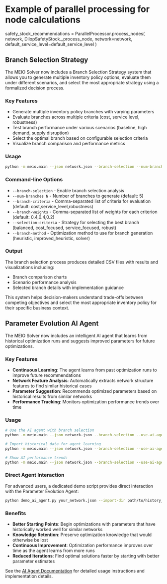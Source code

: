 # Example of parallel processing for node calculations
safety_stock_recommendations = ParallelProcessor.process_nodes(
    network, 
    DilopSafetyStock._process_node,
    network=network,
    default_service_level=default_service_level
)

## Branch Selection Strategy

The MEIO Solver now includes a Branch Selection Strategy system that allows you to generate multiple inventory policy options, evaluate them under different scenarios, and select the most appropriate strategy using a formalized decision process.

### Key Features

- Generate multiple inventory policy branches with varying parameters
- Evaluate branches across multiple criteria (cost, service level, robustness)
- Test branch performance under various scenarios (baseline, high demand, supply disruption)
- Select the optimal branch based on configurable selection criteria
- Visualize branch comparison and performance metrics

### Usage

```bash
python -m meio.main --json network.json --branch-selection --num-branches 5 --selection-criteria balanced
```

### Command-line Options

- `--branch-selection` - Enable branch selection analysis
- `--num-branches N` - Number of branches to generate (default: 5)
- `--branch-criteria` - Comma-separated list of criteria for evaluation (default: cost,service_level,robustness)
- `--branch-weights` - Comma-separated list of weights for each criterion (default: 0.4,0.4,0.2)
- `--selection-criteria` - Strategy for selecting the best branch (balanced, cost_focused, service_focused, robust)
- `--branch-method` - Optimization method to use for branch generation (heuristic, improved_heuristic, solver)

### Output

The branch selection process produces detailed CSV files with results and visualizations including:
- Branch comparison charts
- Scenario performance analysis
- Selected branch details with implementation guidance

This system helps decision-makers understand trade-offs between competing objectives and select the most appropriate inventory policy for their specific business context.

## Parameter Evolution AI Agent

The MEIO Solver now includes an intelligent AI agent that learns from historical optimization runs and suggests improved parameters for future optimizations.

### Key Features

- **Continuous Learning**: The agent learns from past optimization runs to improve future recommendations
- **Network Feature Analysis**: Automatically extracts network structure features to find similar historical cases
- **Parameter Suggestion**: Recommends optimized parameters based on historical results from similar networks
- **Performance Tracking**: Monitors optimization performance trends over time

### Usage

```bash
# Use the AI agent with branch selection
python -m meio.main --json network.json --branch-selection --use-ai-agent

# Import historical data for agent learning
python -m meio.main --json network.json --branch-selection --use-ai-agent --import-history path/to/history_directory

# Show AI performance trends
python -m meio.main --json network.json --branch-selection --use-ai-agent --show-ai-trends
```

### Direct Agent Interaction

For advanced users, a dedicated demo script provides direct interaction with the Parameter Evolution Agent:

```bash
python demo_ai_agent.py your_network.json --import-dir path/to/history_directory --visualize
```

### Benefits

- **Better Starting Points**: Begin optimizations with parameters that have historically worked well for similar networks
- **Knowledge Retention**: Preserve optimization knowledge that would otherwise be lost
- **Continuous Improvement**: Optimization performance improves over time as the agent learns from more runs
- **Reduced Iterations**: Find optimal solutions faster by starting with better parameter estimates

See the [AI Agent Documentation](docs/ai_agent.md) for detailed usage instructions and implementation details.
